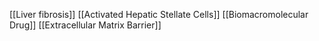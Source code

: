 [[Liver fibrosis]]
[[Activated Hepatic Stellate Cells]]
[[Biomacromolecular Drug]]
[[Extracellular Matrix Barrier]]
